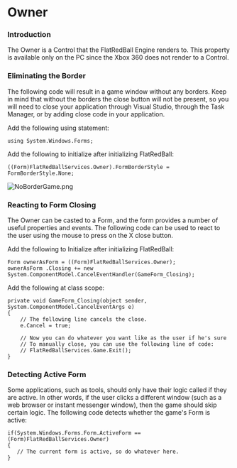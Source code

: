 # Owner

### Introduction

The Owner is a Control that the FlatRedBall Engine renders to. This property is available only on the PC since the Xbox 360 does not render to a Control.

### Eliminating the Border

The following code will result in a game window without any borders. Keep in mind that without the borders the close button will not be present, so you will need to close your application through Visual Studio, through the Task Manager, or by adding close code in your application.

Add the following using statement:

```
using System.Windows.Forms;
```

Add the following to initialize after initializing FlatRedBall:

```
((Form)FlatRedBallServices.Owner).FormBorderStyle = FormBorderStyle.None;
```

![NoBorderGame.png](../../../.gitbook/assets/migrated\_media-NoBorderGame.png)

### Reacting to Form Closing

The Owner can be casted to a Form, and the form provides a number of useful properties and events. The following code can be used to react to the user using the mouse to press on the X close button.

Add the following to Initialize after initializing FlatRedBall:

```
Form ownerAsForm = ((Form)FlatRedBallServices.Owner);
ownerAsForm .Closing += new System.ComponentModel.CancelEventHandler(GameForm_Closing);
```

Add the following at class scope:

```
private void GameForm_Closing(object sender, System.ComponentModel.CancelEventArgs e)
{
    // The following line cancels the close.
    e.Cancel = true;

    // Now you can do whatever you want like as the user if he's sure
    // To manually close, you can use the following line of code:
    // FlatRedBallServices.Game.Exit();
}
```

### Detecting Active Form

Some applications, such as tools, should only have their logic called if they are active. In other words, if the user clicks a different window (such as a web browser or instant messenger window), then the game should skip certain logic. The following code detects whether the game's Form is active:

```
if(System.Windows.Forms.Form.ActiveForm == (Form)FlatRedBallServices.Owner)
{
   // The current form is active, so do whatever here.
}
```
